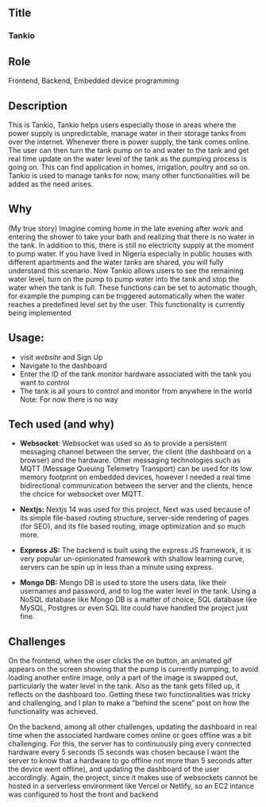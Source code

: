 ## Title
### Tankio
## Role
Frontend, Backend, Embedded device programming
## Description
This is Tankio, Tankio helps users especially those in areas where the power supply is unpredictable, manage water in their storage tanks from over the internet. Whenever there is power supply, the tank comes online. The user can then turn the tank pump on to and water to the tank and get real time update on the water level of the tank as the pumping process is going on. This can find application in homes, irrigation, poultry and so on. Tankio is used to manage tanks for now, many other functionalities will be added as the need arises.
## Why
(My true story) Imagine coming home in the late evening after work and entering the shower to take your bath and realizing that there is no water in the tank. In addition to this, there is still no electricity supply at the moment to pump water. If you have lived in Nigeria especially in public houses with different apartments and the water tanks are shared, you will fully understand this scenario.
Now Tankio allows users to see the remaining water level, turn on the pump to pump water into the tank and stop the water when the tank is full.
These functions can be set to automatic though, for example the pumping can be triggered automatically when the water reaches a predefined level set by the user. This functionality is currently being implemented
## Usage: 
* visit *website* and Sign Up 
*	Navigate to the dashboard
*	Enter the ID of the tank monitor hardware associated with the tank you want to control
*	The tank is all yours to control and monitor from anywhere in the world
Note: For now there is no way 
## Tech used (and why)
* **Websocket**: Websocket was used so as to provide a persistent messaging channel between the server, the client (the dashboard on a browser) and the hardware. Other messaging technologies such as MQTT (Message Queuing Telemetry Transport) can be used for its low memory footprint on embedded devices, however I needed a real time bidirectional communication between the server and the clients, hence the choice for websocket over MQTT.

* **Nextjs:** Nextjs 14 was used for this project, Next was used because of its simple file-based routing structure, server-side rendering of pages (for SEO), and its file based routing, image optimization and so much more. 
* **Express JS:** The backend is built using the express JS framework, it is very popular un-opinionated framework with shallow learning curve, servers can be spin up in less than a minute using express.

* **Mongo DB:** Mongo DB is used to store the users data, like their usernames and password, and to log the water level in the tank. Using a NoSQL database like Mongo DB is a matter of choice, SQL database like MySQL, Postgres or even SQL lite could have handled the project just fine.

## Challenges
On the frontend, when the user clicks the on button, an animated gif appears on the screen showing that the pump is currently pumping, to avoid loading another entire image, only a part of the image is swapped out, particularly the water level in the tank. Also as the tank gets filled up, it reflects on the dashboard too. Getting these two functionalities was tricky and challenging, and I plan to make a “behind the scene” post on how the functionality was achieved.  

On the backend, among all other challenges, updating the dashboard in real time when the associated hardware comes online or goes offline was a bit challenging. For this, the server  has to continuously ping every connected hardware every 5 seconds (5 seconds was chosen because I want the server to know that a hardware to go offline not more than 5 seconds after the device went offline), and updating the dashboard of the user accordingly.
Again, the project, since it makes use of websockets cannot be hosted in a serverless environment like Vercel or Netlify, so an EC2 intance was configured to host the front and backend

